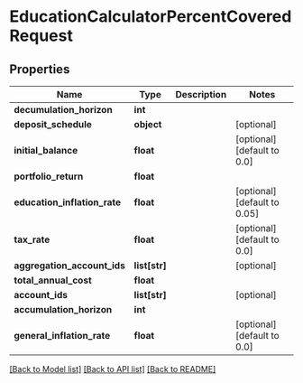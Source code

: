# EducationCalculatorPercentCoveredRequest

## Properties
Name | Type | Description | Notes
------------ | ------------- | ------------- | -------------
**decumulation_horizon** | **int** |  | 
**deposit_schedule** | **object** |  | [optional] 
**initial_balance** | **float** |  | [optional] [default to 0.0]
**portfolio_return** | **float** |  | 
**education_inflation_rate** | **float** |  | [optional] [default to 0.05]
**tax_rate** | **float** |  | [optional] [default to 0.0]
**aggregation_account_ids** | **list[str]** |  | [optional] 
**total_annual_cost** | **float** |  | 
**account_ids** | **list[str]** |  | [optional] 
**accumulation_horizon** | **int** |  | 
**general_inflation_rate** | **float** |  | [optional] [default to 0.0]

[[Back to Model list]](../README.md#documentation-for-models) [[Back to API list]](../README.md#documentation-for-api-endpoints) [[Back to README]](../README.md)


